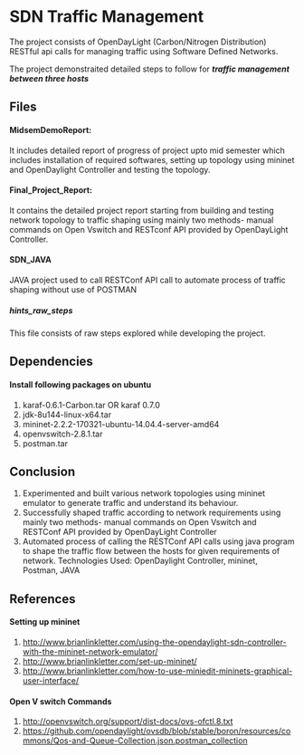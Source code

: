# SDN Traffic Management
The project consists of OpenDayLight (Carbon/Nitrogen Distribution) RESTful api calls for managing traffic using Software Defined Networks.

The project demonstraited detailed steps to follow for **_traffic management between three hosts_** 

## Files
#### MidsemDemoReport: 
It includes detailed report of progress of project upto mid semester which includes installation of required softwares, setting up topology using mininet and OpenDaylight Controller and testing the topology.

#### Final_Project_Report: 
It contains the detailed project report starting from building and testing network topology to traffic shaping using mainly two methods- manual commands on Open Vswitch and RESTconf API provided by OpenDayLight Controller.

#### SDN_JAVA
JAVA project used to call RESTConf API call to automate process of traffic shaping without use of POSTMAN

##### hints_raw_steps
This file consists of raw steps explored while developing the project.
 
## Dependencies
#### Install following packages on ubuntu
1) karaf-0.6.1-Carbon.tar OR karaf 0.7.0
2) jdk-8u144-linux-x64.tar
3) mininet-2.2.2-170321-ubuntu-14.04.4-server-amd64
4) openvswitch-2.8.1.tar
5) postman.tar

## Conclusion

1) Experimented and built various network topologies using mininet emulator to generate traffic and understand its behaviour.
2) Successfully  shaped  traffic according to network requirements using mainly two methods- manual commands on Open Vswitch and RESTConf API provided by OpenDayLight Controller
3) Automated process of calling the RESTConf API calls using java program to shape the traffic flow between the hosts for given requirements of network.
Technologies Used: OpenDaylight Controller, mininet, Postman, JAVA

## References 

#### Setting up mininet
1) http://www.brianlinkletter.com/using-the-opendaylight-sdn-controller-with-the-mininet-network-emulator/
2) http://www.brianlinkletter.com/set-up-mininet/
3) http://www.brianlinkletter.com/how-to-use-miniedit-mininets-graphical-user-interface/

#### Open V switch Commands
1) http://openvswitch.org/support/dist-docs/ovs-ofctl.8.txt
2) https://github.com/opendaylight/ovsdb/blob/stable/boron/resources/commons/Qos-and-Queue-Collection.json.postman_collection

